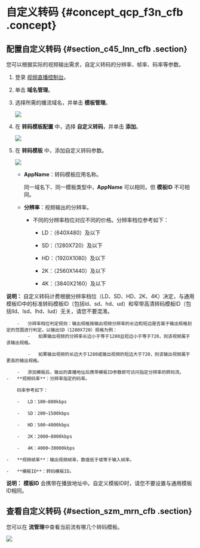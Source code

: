 # 自定义转码 {#concept_qcp_f3n_cfb .concept}

## 配置自定义转码 {#section_c45_lnn_cfb .section}

您可以根据实际的视频输出需求，自定义转码的分辨率、帧率、码率等参数。

1.  登录 [视频直播控制台](https://live.console.aliyun.com/)。
2.  单击 **域名管理**。
3.  选择所需的播流域名，并单击 **模板管理**。

    ![](http://static-aliyun-doc.oss-cn-hangzhou.aliyuncs.com/assets/img/21253/153914474311724_zh-CN.png)

4.  在 **转码模板配置** 中，选择 **自定义转码**，并单击 **添加**。

    ![](http://static-aliyun-doc.oss-cn-hangzhou.aliyuncs.com/assets/img/21253/153914474311725_zh-CN.png)

5.  在 **转码模板** 中，添加自定义转码参数。

    ![](http://static-aliyun-doc.oss-cn-hangzhou.aliyuncs.com/assets/img/21253/153914474311726_zh-CN.png)

    -   **AppName**：转码模板应用名称。

        同一域名下、同一模板类型中，**AppName** 可以相同，但 **模板ID** 不可相同。

    -   **分辨率**：视频输出的分辨率。
        -   不同的分辨率档位对应不同的价格。分辨率档位参考如下：
            -   LD：（640X480）及以下

            -   SD：（1280X720）及以下

            -   HD：（1920X1080）及以下

            -   2K：（2560X1440）及以下

            -   4K：（3840X2160）及以下

**说明：** 自定义转码计费根据分辨率档位（LD、SD、HD、2K、4K）决定，与通用模板ID中的标准转码模板ID（包括ld、sd、hd、ud）和窄带高清转码模板ID（包括lld、lsd、lhd、lud）无关，请您不要混淆。

        -   分辨率档位判定规则：输出规格按输出视频分辨率的长边和短边是否属于输出规格划定的范围进行判定。以输出SD（1280X720）规格为例：
            -   如果输出视频的分辨率长边小于等于1280且短边小于等于720，则该视频属于该输出规格。

            -   如果输出视频的长边大于1280或输出视频的短边大于720，则该输出视频属于更高的输出规格。

        -   添加模板后，输出的直播地址后携带模板ID参数即可访问指定分辨率的转码流。
    -   **视频码率**：分辨率指定的码率。

        码率参考如下：

        -   LD：100~800kbps

        -   SD：200~1500kbps

        -   HD：500~4000kbps

        -   2K：2000~8000kbps

        -   4K：4000~30000kbps

    -   **视频帧率**：输出视频帧率，数值低于或等于输入帧率。

    -   **模板ID**：转码模板ID。

**说明：** **模板ID** 会携带在播放地址中。自定义模板ID时，请您不要设置与通用模板ID相同。


## 查看自定义转码 {#section_szm_mrn_cfb .section}

您可以在 **流管理**中查看当前流有哪几个转码模板。

![](http://static-aliyun-doc.oss-cn-hangzhou.aliyuncs.com/assets/img/21253/153914474311727_zh-CN.png)

